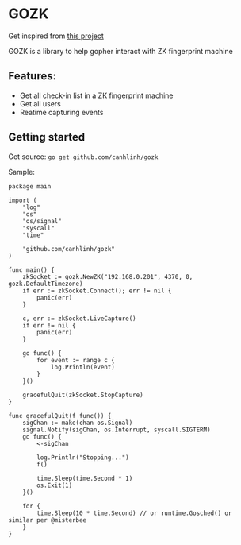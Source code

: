 # GOZK

Get inspired from [this project](https://github.com/fananimi/pyzk)

GOZK is a library to help gopher interact with ZK fingerprint machine

## Features:

- Get all check-in list in a ZK fingerprint machine
- Get all users
- Reatime capturing events

## Getting started

Get source: ```go get github.com/canhlinh/gozk```

Sample:
```
package main

import (
	"log"
	"os"
	"os/signal"
	"syscall"
	"time"

	"github.com/canhlinh/gozk"
)

func main() {
	zkSocket := gozk.NewZK("192.168.0.201", 4370, 0, gozk.DefaultTimezone)
	if err := zkSocket.Connect(); err != nil {
		panic(err)
	}

	c, err := zkSocket.LiveCapture()
	if err != nil {
		panic(err)
	}

	go func() {
		for event := range c {
			log.Println(event)
		}
	}()

	gracefulQuit(zkSocket.StopCapture)
}

func gracefulQuit(f func()) {
	sigChan := make(chan os.Signal)
	signal.Notify(sigChan, os.Interrupt, syscall.SIGTERM)
	go func() {
		<-sigChan

		log.Println("Stopping...")
		f()

		time.Sleep(time.Second * 1)
		os.Exit(1)
	}()

	for {
		time.Sleep(10 * time.Second) // or runtime.Gosched() or similar per @misterbee
	}
}
```
